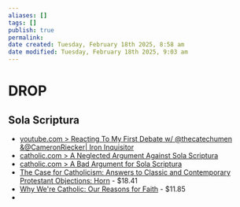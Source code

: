 ```yaml
---
aliases: []
tags: []
publish: true
permalink:
date created: Tuesday, February 18th 2025, 8:58 am
date modified: Tuesday, February 18th 2025, 9:03 am
---
```


# DROP

## Sola Scriptura

- [youtube.com > Reacting To My First Debate w/ @thecatechumen &@CameronRiecker​ | Iron Inquisitor](https://www.youtube.com/watch?v=98l3ntZK3_U)
- [catholic.com > A Neglected Argument Against Sola Scriptura](https://www.catholic.com/audio/cot/a-neglected-argument-against-sola-scriptura)
- [catholic.com > A Bad Argument for Sola Scriptura](https://www.catholic.com/magazine/online-edition/a-bad-argument-for-sola-scriptura)
- [The Case for Catholicism: Answers to Classic and Contemporary Protestant Objections: Horn](https://www.amazon.com/Case-Catholicism-Contemporary-Protestant-Objections/dp/1621641449) - $18.41
- [Why We're Catholic: Our Reasons for Faith](https://www.amazon.com/Why-Were-Catholic-Reasons-Faith/dp/1683570243) - $11.85
- 